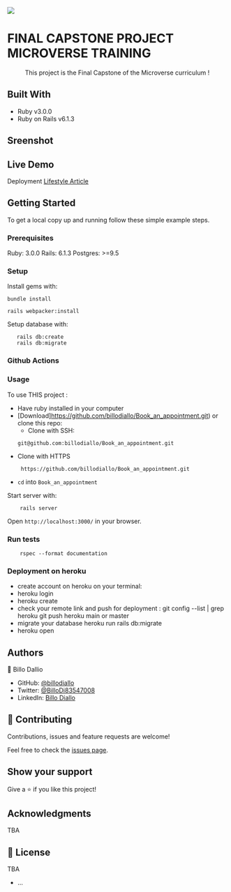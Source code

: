 ![](https://img.shields.io/badge/Microverse-blueviolet)

# FINAL CAPSTONE PROJECT MICROVERSE TRAINING
<p align="center">
    This project is the Final Capstone of the Microverse curriculum !
  </p>


## Built With

- Ruby v3.0.0
- Ruby on Rails v6.1.3

## Sreenshot


## Live Demo
Deployment 
[Lifestyle Article ](https://billo-appointment-app.herokuapp.com/)



## Getting Started

To get a local copy up and running follow these simple example steps.

### Prerequisites

Ruby: 3.0.0
Rails: 6.1.3
Postgres: >=9.5

### Setup

Install gems with:

```
bundle install
```
```
rails webpacker:install
```
Setup database with:

```
   rails db:create
   rails db:migrate
```


### Github Actions

### Usage

To use THIS  project :
* Have ruby installed in your computer
* [Download]https://github.com/billodiallo/Book_an_appointment.git) or clone this repo:
  - Clone with SSH:
  ```
  git@github.com:billodiallo/Book_an_appointment.git
  ```
- Clone with HTTPS
  ```
   https://github.com/billodiallo/Book_an_appointment.git
* `cd` into `Book_an_appointment`


Start server with:

```
    rails server
```

Open `http://localhost:3000/` in your browser.


### Run tests

```
    rspec --format documentation
```

### Deployment on heroku
- create account 
on heroku on your terminal:
- heroku login
- heroku create
- check your remote link and push for deployment : 
git config --list | grep heroku
 git push heroku main or master
- migrate your database
 heroku run rails db:migrate
- heroku open



## Authors


👤 Billo Dallio

- GitHub: [@billodiallo](https://github.com/billodiallo)
- Twitter: [@BilloDi83547008](https://twitter.com/BilloDi83547008)
- LinkedIn: [Billo Diallo](https://www.linkedin.com/in/mabillodiallo/)



## 🤝 Contributing

Contributions, issues and feature requests are welcome!

Feel free to check the [issues page](issues/).

## Show your support

Give a ⭐️ if you like this project!

## Acknowledgments

TBA

## 📝 License

TBA


* ...
